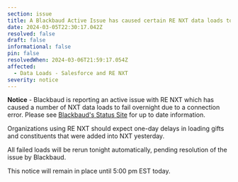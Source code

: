 ```yaml
---
section: issue
title: A Blackbaud Active Issue has caused certain RE NXT data loads to fail overnight
date: 2024-03-05T22:30:17.042Z
resolved: false
draft: false
informational: false
pin: false
resolvedWhen: 2024-03-06T21:59:17.054Z
affected:
  - Data Loads - Salesforce and RE NXT
severity: notice
---
```

**Notice** - B﻿lackbaud is reporting an active issue with RE NXT which has caused a number of NXT data loads to fail overnight due to a connection error. Please see [Blackbaud's Status Site](https://status.blackbaud.com/) for up to date information.

Organizations using RE NXT should expect one-day delays in loading gifts and constituents that were added into NXT yesterday.

All failed loads will be rerun tonight automatically, pending resolution of the issue by Blackbaud.

This notice will remain in place until 5:00 pm EST today.